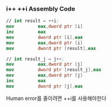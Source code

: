 ### i++ ++i Assembly Code

```nasm
// int result = ++i;
mov         eax,dword ptr [i]
inc         eax
mov         dword ptr [i],eax
mov         eax,dword ptr [i]
mov         dword ptr [result],eax

// int result_j = j++;
mov         eax,dword ptr [j]
mov         dword ptr [result_j],eax
mov         eax,dword ptr [j]
inc         eax
mov         dword ptr [j],eax
```

Human error를 줄이려면 ++i를 사용해야한다
